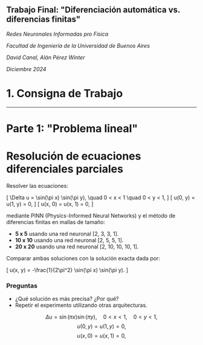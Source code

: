 **Trabajo Final**: "Diferenciación automática vs. diferencias finitas"
---
*Redes Neuronales Informadas pro Física*    

*Facultad de Ingeniería de la Universidad de Buenos Aires*  

*David Canal, Alán Pérez Winter*

*Diciembre 2024*

# **1. Consigna de Trabajo**
---
# **Parte 1:** "Problema lineal"

# Resolución de ecuaciones diferenciales parciales

Resolver las ecuaciones:

\[
\Delta u = \sin(\pi x) \sin(\pi y), \quad 0 < x < 1 \quad 0 < y < 1,
\]
\[
u(0, y) = u(1, y) = 0,
\]
\[
u(x, 0) = u(x, 1) = 0,
\]

mediante PINN (Physics-Informed Neural Networks) y el método de diferencias finitas en mallas de tamaño:

- **5 x 5** usando una red neuronal [2, 3, 3, 1].
- **10 x 10** usando una red neuronal [2, 5, 5, 1].
- **20 x 20** usando una red neuronal [2, 10, 10, 10, 1].

Comparar ambas soluciones con la solución exacta dada por:

\[
u(x, y) = -\frac{1}{2\pi^2} \sin(\pi x) \sin(\pi y).
\]

### Preguntas
- ¿Qué solución es más precisa? ¿Por qué?
- Repetir el experimento utilizando otras arquitecturas.

$$
\Delta u = \sin(\pi x) \sin(\pi y), \quad 0 < x < 1, \quad 0 < y < 1,
$$
$$
u(0, y) = u(1, y) = 0,
$$
$$
u(x, 0) = u(x, 1) = 0,
$$

